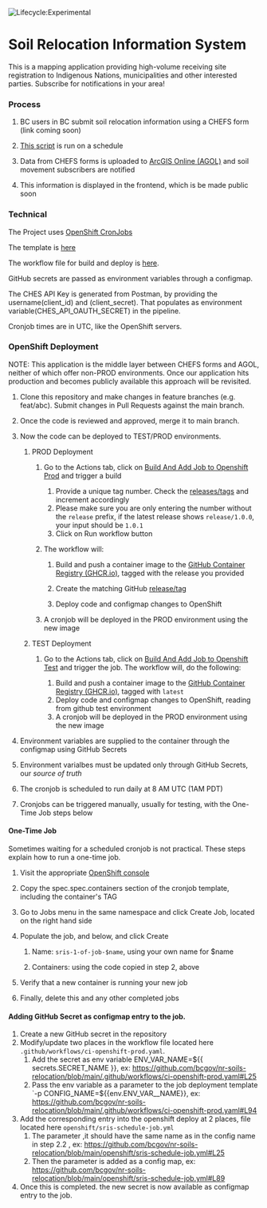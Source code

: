 ![Lifecycle:Experimental](https://img.shields.io/badge/Lifecycle-Experimental-339999)

# Soil Relocation Information System

This is a mapping application providing high-volume receiving site registration to Indigenous Nations, municipalities and other interested parties.  Subscribe for notifications in your area!


### Process

1. BC users in BC submit soil relocation information using a CHEFS form (link coming soon)

2. [This script](./chefs_soils.py) is run on a schedule

3. Data from CHEFS forms is uploaded to [ArcGIS Online (AGOL)](https://www.arcgis.com/) and soil movement subscribers are notified

4. This information is displayed in the frontend, which is be made public soon


### Technical

The Project uses [OpenShift CronJobs](https://docs.openshift.com/container-platform/4.10/nodes/jobs/nodes-nodes-jobs.html#nodes-nodes-jobs-creating-cron_nodes-nodes-jobs)

The template is [here](./openshift/sris-schedule-job.yml)

The workflow file for build and deploy is [here](.github/workflows/ci-openshift-prod.yaml).

GitHub secrets are passed as environment variables through a configmap.

The CHES API Key is generated from Postman, by providing the username(client_id) and (client_secret).  That populates as environment variable(CHES_API_OAUTH_SECRET) in the pipeline.

Cronjob times are in UTC, like the OpenShift servers.

### OpenShift Deployment

NOTE: This application is the middle layer between CHEFS forms and AGOL, neither of which offer non-PROD environments. Once our application hits production and becomes publicly available this approach will be revisited.

1. Clone this repository and make changes in feature branches (e.g. feat/abc).  Submit changes in Pull Requests against the main branch.

2. Once the code is reviewed and approved, merge it to main branch.

3. Now the code can be deployed to TEST/PROD environments.
    1. PROD Deployment 
       1. Go to the Actions tab, click on [Build And Add Job to Openshift Prod](https://github.com/bcgov/nr-soils-relocation/actions//workflows/ci-openshift-prod.yaml) and trigger a build

          1. Provide a unique tag number.  Check the [releases/tags](https://github.com/bcgov/nr-soils-relocation/tags) and increment accordingly
          2. Please make sure you are only entering the number without the `release` prefix, if the latest release shows `release/1.0.0`, your input should be `1.0.1`
          3. Click on Run workflow button

       2. The workflow will:

          1. Build and push a container image to the [GitHub Container Registry (GHCR.io)](https://github.com/bcgov/nr-soils-relocation/pkgs/container/nr-soils-relocation%2Fsris), tagged with the release you provided

          2. Create the matching GitHub [release/tag](https://github.com/bcgov/nr-soils-relocation/tags)

          3. Deploy code and configmap changes to OpenShift

       3. A cronjob will be deployed in the PROD environment using the new image
    2. TEST Deployment
       1. Go to the Actions tab, click on [Build And Add Job to Openshift Test](https://github.com/bcgov/nr-soils-relocation/actions//workflows/ci-openshift-test.yaml) and trigger the job. The workflow will, do the following:

           1. Build and push a container image to the [GitHub Container Registry (GHCR.io)](https://github.com/bcgov/nr-soils-relocation/pkgs/container/nr-soils-relocation%2Fsris), tagged with `latest`
           2. Deploy code and configmap changes to OpenShift, reading from github test environment
           3. A cronjob will be deployed in the PROD environment using the new image

4. Environment variables are supplied to the container through the configmap using GitHub Secrets

5. Environment varialbes must be updated only through GitHub Secrets, our _source of truth_

6. The cronjob is scheduled to run daily at 8 AM UTC (1AM PDT)

7. Cronjobs can be triggered manually, usually for testing, with the One-Time Job steps below

#### One-Time Job

Sometimes waiting for a scheduled cronjob is not practical.  These steps explain how to run a one-time job.

1. Visit the appropriate [OpenShift console](https://console.apps.silver.devops.gov.bc.ca/k8s/ns/f0431b-prod/cronjobs/sris-cron-job/yaml)

2. Copy the spec.spec.containers section of the cronjob template, including the container's TAG

3. Go to Jobs menu in the same namespace and click Create Job, located on the right hand side

4. Populate the job, and below, and click Create
   
   1. Name: `sris-1-of-job-$name`, using your own name for $name
   
   2. Containers: using the code copied in step 2, above
    
5. Verify that a new container is running your new job

6. Finally, delete this and any other completed jobs

#### Adding GitHub Secret as configmap entry to the job.
1. Create a new GitHub secret in the repository
2. Modify/update two places in the workflow file located here `.github/workflows/ci-openshift-prod.yaml`. 
   1. Add the secret as env variable ENV_VAR_NAME=${{ secrets.SECRET_NAME }}, ex: https://github.com/bcgov/nr-soils-relocation/blob/main/.github/workflows/ci-openshift-prod.yaml#L25
   2. Pass the env variable as a parameter to the job deployment template `-p CONFIG_NAME=${{env.ENV_VAR__NAME}}, ex: https://github.com/bcgov/nr-soils-relocation/blob/main/.github/workflows/ci-openshift-prod.yaml#L94
3. Add the corresponding entry into the openshift deploy at 2 places, file located here `openshift/sris-schedule-job.yml` 
   1. The parameter ,it should have the same name as in the config name in step 2.2 , ex: https://github.com/bcgov/nr-soils-relocation/blob/main/openshift/sris-schedule-job.yml#L25
   2. Then the parameter is added as a config map, ex: https://github.com/bcgov/nr-soils-relocation/blob/main/openshift/sris-schedule-job.yml#L89
4. Once this is completed. the new secret is now available as configmap entry to the job.
